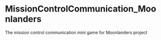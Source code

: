 # MissionControlCommunication_Moonlanders
 The mission control communication mini game for Moonlanders project
